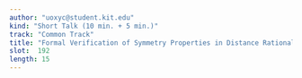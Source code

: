 ```yaml
---
author: "uoxyc@student.kit.edu"
kind: "Short Talk (10 min. + 5 min.)"
track: "Common Track"
title: "Formal Verification of Symmetry Properties in Distance Rationalizable Voting Rules"
slot:  192
length: 15
---
```



